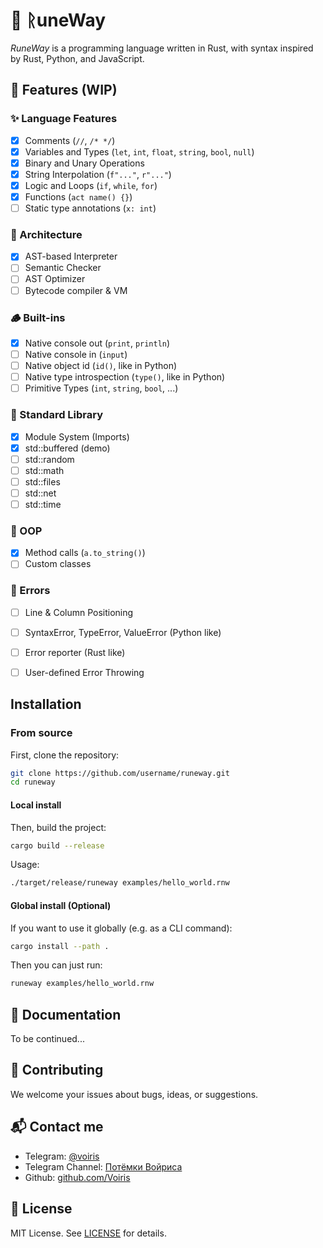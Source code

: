 # 🧪 ᚱuneWay

*RuneWay* is a programming language written in Rust, with syntax inspired by Rust, Python, and JavaScript.

## 🔧 Features (WIP)

### ✨ Language Features
- [x] Comments (`//`, `/* */`)
- [x] Variables and Types (`let`, `int`, `float`, `string`, `bool`, `null`)
- [x] Binary and Unary Operations
- [x] String Interpolation (`f"..."`, `r"..."`)
- [x] Logic and Loops (`if`, `while`, `for`)
- [x] Functions (`act name() {}`)
- [ ] Static type annotations (`x: int`)

### 🧱 Architecture
- [x] AST-based Interpreter
- [ ] Semantic Checker
- [ ] AST Optimizer
- [ ] Bytecode compiler & VM

### 🪵 Built-ins
- [x] Native console out (`print`, `println`)
- [ ] Native console in (`input`)
- [ ] Native object id (`id()`, like in Python)
- [ ] Native type introspection (`type()`, like in Python)
- [ ] Primitive Types (`int`, `string`, `bool`, ...)

### 🧩 Standard Library
- [x] Module System (Imports)
- [x] std::buffered (demo)
- [ ] std::random
- [ ] std::math
- [ ] std::files
- [ ] std::net
- [ ] std::time

### 🔩 OOP
- [x] Method calls (`a.to_string()`)
- [ ] Custom classes

### 📢 Errors
- [ ] Line & Column Positioning
- [ ] SyntaxError, TypeError, ValueError (Python like)
- [ ] Error reporter (Rust like)
- [ ] User-defined Error Throwing


## Installation

### From source
First, clone the repository:
```bash
git clone https://github.com/username/runeway.git
cd runeway
```

#### Local install
Then, build the project:
```bash
cargo build --release
```
Usage:
```bash
./target/release/runeway examples/hello_world.rnw
```

#### Global install (Optional)
If you want to use it globally (e.g. as a CLI command):
```bash
cargo install --path .
```
Then you can just run:
```bash
runeway examples/hello_world.rnw
```

## 📖 Documentation

To be continued...


## 🤝 Contributing

We welcome your issues about bugs, ideas, or suggestions.


## 📬 Contact me

- Telegram: [@voiris](https://t.me/voiris)
- Telegram Channel: [Потёмки Войриса](https://t.me/voiris_shadow)
- Github: [github.com/Voiris](https://github.com/Voiris)


## 📄 License

MIT License. See [LICENSE](./LICENSE) for details.

